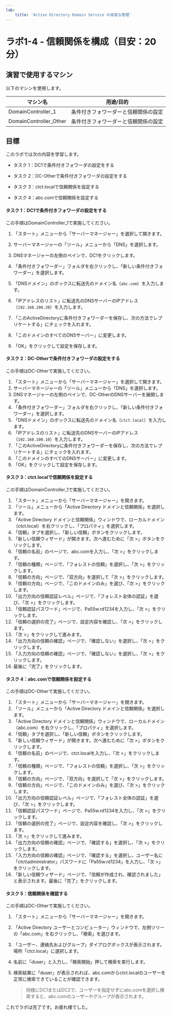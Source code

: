 ```yaml
---
lab:
    title: 'Active Directory Domain Service の高度な管理'
---
```


# ラボ1-4  - 信頼関係を構成（目安：20分）

## 演習で使用するマシン

以下のマシンを使用します。

| マシン名               | 用途/目的                            |
| ---------------------- | ------------------------------------ |
| DomainController_1     | 条件付きフォワーダーと信頼関係の設定 |
| DomainController_Other | 条件付きフォワーダーと信頼関係の設定 |



## 目標

このラボでは次の内容を学習します。

- タスク 1：DC1で条件付きフォワーダの設定をする
- タスク 2：DC-Otherで条件付きフォワーダの設定をする

- タスク 3：ctct.localで信頼関係を設定する

- タスク 4：abc.comで信頼関係を設定する





#### タスク 1：DC1で条件付きフォワーダの設定をする

この手順はDomainController_1で実施してください。

1. 「スタート」メニューから「サーバーマネージャー」を選択して開きます。

1. サーバーマネージャーの「ツール」メニューから「DNS」を選択します。

1. DNSマネージャーの左側のペインで、DC1をクリックします。

1. 「条件付きフォワーダー」フォルダを右クリックし、「新しい条件付きフォワーダー」を選択します。

1. 「DNSドメイン」のボックスに転送先のドメイン名（`abc.com`）を入力します。

1. 「IPアドレスのリスト」に転送先のDNSサーバーのIPアドレス（`192.168.100.20`）を入力します。

1. 「このActiveDirectoryに条件付きフォワーダーを保存し、次の方法でレプリケートする」にチェックを入れます。

1. 「このドメインのすべてのDNSサーバー」に変更します。

1. 「OK」をクリックして設定を保存します。

   

#### タスク 2：DC-Otherで条件付きフォワーダの設定をする

この手順はDC-Otherで実施してください。

1. 「スタート」メニューから「サーバーマネージャー」を選択して開きます。
1. サーバーマネージャーの「ツール」メニューから「DNS」を選択します。
1. DNSマネージャーの左側のペインで、DC-OtherのDNSサーバーを展開します。
1. 「条件付きフォワーダー」フォルダを右クリックし、「新しい条件付きフォワーダー」を選択します。
1. 「DNSドメイン」のボックスに転送先のドメイン名（`ctct.local`）を入力します。
1. 「IPアドレスのリスト」に転送先のDNSサーバーのIPアドレス（`192.168.100.10`）を入力します。
1. 「このActiveDirectoryに条件付きフォワーダーを保存し、次の方法でレプリケートする」にチェックを入れます。
1. 「このドメインのすべてのDNSサーバー」に変更します。
1. 「OK」をクリックして設定を保存します。



#### タスク 3：ctct.localで信頼関係を設定する

この手順はDomainController_1で実施してください。

1. 「スタート」メニューから「サーバーマネージャー」を開きます。
1. 「ツール」メニューから「Active Directory ドメインと信頼関係」を選択します。
1. 「Active Directory ドメインと信頼関係」ウィンドウで、ローカルドメイン（ctct.local）を右クリックし、「プロパティ」を選択します。
1. 「信頼」タブを選択し、「新しい信頼」ボタンをクリックします。
1. 「新しい信頼ウィザード」が開きます。次へ進むために「次 >」ボタンをクリックします。
1. 「信頼の名前」のページで、abc.comを入力し、「次 >」をクリックします。
1. 「信頼の種類」ページで、「フォレストの信頼」を選択し、「次 >」をクリックします。
1. 「信頼の方向」ページで、「双方向」を選択して「次 >」をクリックします。
1. 「信頼の方向」ページで、「このドメインのみ」を選び、「次 >」をクリックします。
1. 「出力方向の信頼認証レベル」ページで、「フォレスト全体の認証」を選び、「次 >」をクリックします。
1. 「信頼認証パスワード」ページで、Pa55w.rd1234を入力し、「次 >」をクリックします。
1. 「信頼の選択の完了」ページで、設定内容を確認し、「次 >」をクリックします。
1. 「次 >」をクリックして進みます。
1. 「出力方向の信頼の確認」ページで、「確認しない」を選択し、「次 >」をクリックします。
1. 「入力方向の信頼の確認」ページで、「確認しない」を選択し、「次 >」をクリックします。
1. 最後に「完了」をクリックします。



#### タスク 4：abc.comで信頼関係を設定する

この手順はDC-Otherで実施してください。

1. 「スタート」メニューから「サーバーマネージャー」を開きます。
2. 「ツール」メニューから「Active Directory ドメインと信頼関係」を選択します。
3. 「Active Directory ドメインと信頼関係」ウィンドウで、ローカルドメイン（abc.com）を右クリックし、「プロパティ」を選択します。
4. 「信頼」タブを選択し、「新しい信頼」ボタンをクリックします。
5. 「新しい信頼ウィザード」が開きます。次へ進むために「次 >」ボタンをクリックします。
6. 「信頼の名前」のページで、ctct.localを入力し、「次 >」をクリックします。
7. 「信頼の種類」ページで、「フォレストの信頼」を選択し、「次 >」をクリックします。
8. 「信頼の方向」ページで、「双方向」を選択して「次 >」をクリックします。
9. 「信頼の方向」ページで、「このドメインのみ」を選び、「次 >」をクリックします。
10. 「出力方向の信頼認証レベル」ページで、「フォレスト全体の認証」を選び、「次 >」をクリックします。
11. 「信頼認証パスワード」ページで、Pa55w.rd1234を入力し、「次 >」をクリックします。
12. 「信頼の選択の完了」ページで、設定内容を確認し、「次 >」をクリックします。
13. 「次 >」をクリックして進みます。
14. 「出力方向の信頼の確認」ページで、「確認する」を選択し、「次 >」をクリックします。
15. 「入力方向の信頼の確認」ページで、「確認する」を選択し、ユーザー名に「ctct\administrator」パスワードに「Pa55w.rd1234」を入力し、「次 >」をクリックします。
16. 「新しい信頼ウィザード」ページで、「信頼が作成され、確認されました」と表示されます。最後に「完了」をクリックします。



#### タスク 5：信頼関係を確認する

この手順はDC-Otherで実施してください。

1. 「スタート」メニューから「サーバーマネージャー」を開きます。

2. 「Active Directory ユーザーとコンピューター」ウィンドウで、左側ツリーの「abc.com」を右クリックし、「検索」を選びます。

3. 「ユーザー、連絡先およびグループ」ダイアログボックスが表示されます。場所「ctct.local」に選択します。

4. 名前に「duser」と入力し、「検索開始」押して検索を実行します。

5. 検索結果に「duser」が表示されれば、abc.comからctct.localのユーザーを正常に検索できていることが確認できます。

   > 同様にDC1またはDC2で、ユーザーを指定せずにabc.comを選択し検索すると、abc.comのユーザーやグループが表示されます。



これでラボは完了です。お疲れ様でした。

